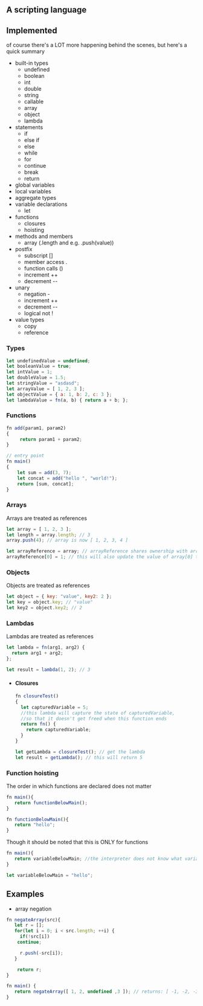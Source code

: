 ## A scripting language

## Implemented
of course there's a LOT more happening behind the scenes, but here's a quick summary
- built-in types
  - undefined
  - boolean
  - int
  - double
  - string
  - callable
  - array
  - object
  - lambda
- statements
  - if
  - else if
  - else
  - while
  - for
  - continue
  - break
  - return
- global variables
- local variables
- aggregate types
- variable declarations
  - let
- functions
  - closures
  - hoisting
- methods and members
  - array (.length and  e.g. .push(value))
- postfix
  - subscript []
  - member access .
  - function calls ()
  - increment ++
  - decrement --
- unary
  - negation -
  - increment ++
  - decrement --
  - logical not !
- value types
  - copy
  - reference


### Types
```js
let undefinedValue = undefined;
let booleanValue = true;
let intValue = 1;
let doubleValue = 1.5;
let stringValue = "asdasd";
let arrayValue = [ 1, 2, 3 ];
let objectValue = { a: 1, b: 2, c: 3 };
let lambdaValue = fn(a, b) { return a + b; };
```

### Functions
```js
fn add(param1, param2)
{
     return param1 + param2;
}

// entry point
fn main()
{
    let sum = add(3, 7);
    let concat = add("hello ", "world!");
    return [sum, concat];
}
```

### Arrays
Arrays are treated as references
```js
let array = [ 1, 2, 3 ];
let length = array.length; // 3
array.push(4); // array is now [ 1, 2, 3, 4 ]

let arrayReference = array; // arrayReference shares ownership with array
arrayReference[0] = 1; // this will also update the value of array[0] to 1
```

### Objects
Objects are treated as references
```js
let object = { key: "value", key2: 2 };
let key = object.key; // "value"
let key2 = object.key2; // 2
```

### Lambdas
Lambdas are treated as references
```js
let lambda = fn(arg1, arg2) {
  return arg1 + arg2;
};

let result = lambda(1, 2); // 3
```

  - #### Closures
    ```js
	fn closureTest()
	{
	  let capturedVariable = 5;
   	  //this lambda will capture the state of capturedVariable, 
	  //so that it doesn't get freed when this function ends
      return fn() {
        return capturedVariable; 
      }
    }

	let getLambda = closureTest(); // get the lambda
	let result = getLambda(); // this will return 5
    ```

	
### Function hoisting
The order in which functions are declared does not matter

```js
fn main(){
   return functionBelowMain();
}

fn functionBelowMain(){
   return "hello";
}
```
Though it should be noted that this is ONLY for functions
```js
fn main(){
   return variableBelowMain; //the interpreter does not know what variableBelowMain is at this point
}

let variableBelowMain = "hello";

```

## Examples

- array negation
```js
fn negateArray(src){
   let r = [];  
   for(let i = 0; i < src.length; ++i) {
     if(!src[i])
	continue;

     r.push(-src[i]);
   }

    return r;
}

fn main() {
   return negateArray([ 1, 2, undefined ,3 ]); // returns: [ -1, -2, -3 ]: array
}
```






